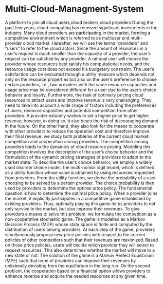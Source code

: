 # Multi-Cloud-Managment-System
A platform to join all cloud users,cloud brokers,cloud providers
During the past few years, cloud computing has received significant investments in the industry. 
Many cloud providers are participating in the market, forming a competitive environment which is referred to as multiuser and multi-provider cloud market.
Hereafter, we will use the terms “providers” and “users” to refer to the cloud actors. 
Since the amount of resources in a user’s request is much smaller than the capacity of a provider, the user’s request can be satisfied by any provider.
A rational user will choose the provider whose resources best satisfy his computational needs, and the resource usage cost does not exceed his budgetary constraint.
The user’s satisfaction can be evaluated through a utility measure which depends not only on the resource properties but also on the user’s preference to choose certain providers, i.e., two providers with the same resource capacities and usage price may be considered different for a user due to the user’s choice behavior and loyalty. Furthermore, the task of optimally pricing cloud resources to attract users and improve revenue is very challenging. They need to take into account a wide range of factors including the preferences of users, resource capacities and potential competition from other providers. A provider naturally wishes to set a higher price to get higher revenue; however, in doing so, it also bears the risk of discouraging demand in the future. On the other hand, they also look for the means to cooperate with other providers to reduce the operation cost and therefore improve their final revenue. we study both problems of the current cloud market: competition and cooperation among providers. The competition among providers leads to the dynamics of cloud resource pricing. Modeling this competition involves the description of the user’s choice behavior and the formulation of the dynamic pricing strategies of providers to adapt to the market state. To describe the user’s choice behavior, we employ a widely used discrete choice model, the multi-nomial logit model, which is defined as a utility function whose value is obtained by using resources requested from providers. From the utility function, we derive the probability of a user choosing to be served by a certain provider. 	The choice probability is then used by providers to determine the optimal price policy. The fundamental question is how to determine the optimal price policy. When a provider joins the market, it implicitly participates in a competitive game established by existing providers. Thus, optimally playing this game helps providers to not only survive in the market, but also improve their revenues. To give providers a means to solve this problem, we formulate the competition as a non-cooperative stochastic game. The game is modelled as a Markov Decision Process (MDP) whose state space is finite and computed by the distribution of users among providers. At each step of the game, providers simultaneously propose new price policies with respect to the current policies of other competitors such that their revenues are maximized. Based on those price policies, users will decide which provider they will select to request resources. 	This also determines whether the market will move to a new state or not. The solution of the game is a Markov Perfect Equilibrium (MPE) such that none of providers can improve their revenues by unilaterally deviating from the equilibrium in the long run. On the second problem, the cooperation based on a financial option allows providers to enhance revenue and acquire the needed resources at any given time. 
